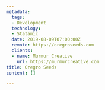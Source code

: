 ```yaml
---
metadata:
  tags:
  - Development
  technology:
  - Statamic
  date: 2019-08-09T07:00:00Z
  remote: https://oregroseeds.com
  clients:
  - name: Murmur Creative
    url: https://murmurcreative.com
title: Oregro Seeds
content: []

---
```

